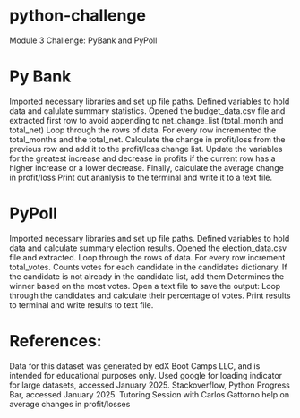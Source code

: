 # python-challenge
Module 3 Challenge: PyBank and PyPoll
# Py Bank
Imported necessary libraries and set up file paths.
Defined variables to hold data and calulate summary statistics.
Opened the budget_data.csv file and extracted first row to avoid appending to net_change_list (total_month and total_net)
Loop through the rows of data. For every row incremented the total_months and the total_net.
Calculate the change in profit/loss from the previous row and add it to the profit/loss change list.
Update the variables for the greatest increase and decrease in profits if the current row has a higher increase or a lower decrease.
Finally, calculate the average change in profit/loss
Print out ananlysis to the terminal and write it to a text file.
# PyPoll
Imported necessary libraries and set up file paths.
Defined variables to hold data and calculate summary election results.
Opened the election_data.csv file and extracted. 
Loop through the rows of data. For every row increment total_votes. 
Counts votes for each candidate in the candidates dictionary.
If the candidate is not already in the candidate list, add them
Determines the winner based on the most votes.
Open a text file to save the output: 
Loop through the candidates and calculate their percentage of votes.
Print results to terminal and write results to text file.
# References:
Data for this dataset was generated by edX Boot Camps LLC, and is intended for educational purposes only.
Used google for loading indicator for large datasets, accessed January 2025.
Stackoverflow, Python Progress Bar, accessed January 2025.
Tutoring Session with Carlos Gattorno help on average changes in profit/losses
